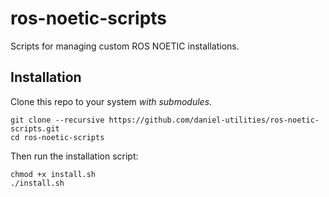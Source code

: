 # ros-noetic-scripts
Scripts for managing custom ROS NOETIC installations.

## Installation
Clone this repo to your system *with submodules*.
```
git clone --recursive https://github.com/daniel-utilities/ros-noetic-scripts.git
cd ros-noetic-scripts
```
Then run the installation script:
```
chmod +x install.sh
./install.sh
```
